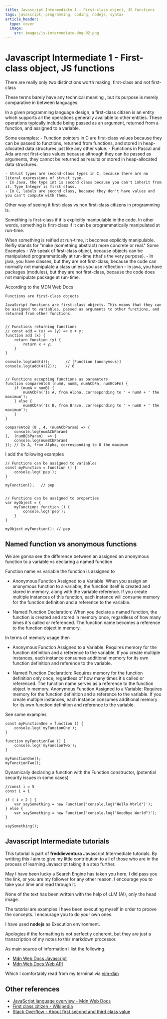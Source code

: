 ```yaml
---
title: Javascript Intermediate 1 - First-class object, JS functions 
tags: javascript, programming, coding, nodejs, syntax
article_header:
  type: cover
  image:
    src: images/js-intermediate-dog-02.png
---
```


# Javascript Intermediate 1 - First-class object, JS functions 


There are really only two distinctions worth making: first-class and not first-class

These terms barely have any technical meaning , but its purpose is merely comparative in between languages.

In a given programming language design, a first-class citizen is an entity which supports all the operations generally available to other entities. These operations typically include being passed as an argument, returned from a function, and assigned to a variable.


Some examples:
    - Function pointers in C are first-class values because they can be passed to functions, returned from functions, and stored in heap-allocated data structures just like any other value.
    - Functions in Pascal and Ada are not first-class values because although they can be passed as arguments, they cannot be returned as results or stored in heap-allocated data structures.

    - Struct types are second-class types in C, because there are no literal expressions of struct type.
    - In Java, the type int is second class because you can't inherit from it. Type Integer is first class.
    - In C, labels are second class, because they don't have values and you can't compute with them.

Other way of seeing it first-class vs non first-class citizens in programming is.

Something is first-class if it is explicitly manipulable in the code. In other words, something is first-class if it can be programmatically manipulated at run-time.

When something is reified at run-time, it becomes explicitly manipulable.
    Reifiy stands for "make (something abstract) more concrete or real."
Some Examples
    - We speak of first-class object, because objects can be manipulated programmatically at run-time (that's the very purpose).
    - In java, you have classes, but they are not first-class, because the code can normally not manipulate a class unless you use reflection
    - In java, you have packages (modules), but they are not first-class, because the code does not manipulate package at run-time.


According to the MDN Web Docs

```
Functions are first-class objects

JavaScript functions are first-class objects. This means that they can
be assigned to variables, passed as arguments to other functions, and
returned from other functions. 


// Functions returning functions
// const add = (x) => (y) => x + y;
function add (x) {
    return function (y) {
        return x + y;
    }
}

console.log(add(4));       // [Function (anonymous)]
console.log(add(4)(2));    // 6


// Functions accepting functions as parameters
function compareAtoB (numA, numB, numACbFn, numBCbFn) {
    if (numA > numB) {
        numACbFn('Is A, from Alpha, corresponding to ' + numA + ' the maximum');
    } else {
        numBCbFn('Is B, from Bravo, corresponding to ' + numB + ' the maximum');
    }
}

compareAtoB (8 , 4, (numACbParam) => {
    console.log(numACbParam)
},  (numBCbParam)  => {
    console.log(numBCbParam)
}); // Is A, from Alpha, corresponding to 8 the maximum
```


I add the following examples

```
// Functions can be assigned to variables
const myFunction = function () {
    console.log('pep');
}

myFunction();   // pep


// Functions can be assigned to properties
var myObject = {
    myFunction: function () {
        console.log('pep');
    }
}

myObject.myFunction(); // pep
```


## Named function vs anonymous functions

We are gonna see the difference between an assigned an anonymous function to a variable vs declaring a named function

Function name vs variable the function is assigned to

 - Anonymous Function Assigned to a Variable:
    When you assign an anonymous function to a variable, the function itself is created and stored in memory, along with the variable reference. If you create multiple instances of this function, each instance will consume memory for the function definition and a reference to the variable.

 - Named Function Declaration:
    When you declare a named function, the function is created and stored in memory once, regardless of how many times it's called or referenced. The function name becomes a reference to the function object in memory.

In terms of memory usage then

 - Anonymous Function Assigned to a Variable: Requires memory for the function definition and a reference to the variable. If you create multiple instances, each instance consumes additional memory for its own function definition and reference to the variable.

 - Named Function Declaration: Requires memory for the function definition only once, regardless of how many times it's called or referenced. The function name serves as a reference to the function object in memory.    Anonymous Function Assigned to a Variable: Requires memory for the function definition and a reference to the variable. If you create multiple instances, each instance consumes additional memory for its own function definition and reference to the variable.


See some examples
```
const myFunctionOne = function () {
    console.log('myFuncionOne');
}

function myFunctionTwo () {
    console.log('myFuncionTwo');
}

myFunctionOne();
myFunctionTwo();
```

Dynamically declaring a function  with the Function constructor, (potential security issues in some cases)

```
//const i = 5
const i = 1

if ( i > 2 ) {
    var saySomething = new Function('console.log("Hello World")');
} else {
    var saySomething = new Function('console.log("Goodbye World")');
}

saySomething();
```


## Javascript Intermediate tutorials

This tutorial is part of **freddieventura** Javascript Intermediate tutorials.
By writting this I aim to give my little contribution to all of those who are in the process of learning Javascript taking it a step further.

May I have been lucky a Search Engine has taken you here, I did pass you the link, or you are my follower for any other reason, I encourage you to take your time and read through it.

None of the text has been written with the help of LLM (AI), only the head image.

The tutorial are examples I have been executing myself in order to proove the concepts.
I encourage you to do your own ones. 

I have used **nodejs** as Execution environment.


Apologies if the formatting is not perfectly coherent, but they are just a transcription of my notes to this markdown processor. 

As main source of information I list the following.
 - [Mdn Web Docs Javascript](https://developer.mozilla.org/en-US/docs/Web/JavaScript)
 - [Mdn Web Docs Web API](https://developer.mozilla.org/en-US/docs/Web/API)

Which I comfortably read from my terminal via [vim-dan](https://github.com/freddieventura/vim-dan)


## Other references

 - [JavaScript language overview - Mdn Web Docs](https://developer.mozilla.org/en-US/docs/Web/JavaScript/Language_overview)
 - [First class citizen - Wikipedia](https://en.wikipedia.org/wiki/First-class_citizen)
 - [Stack Overflow - About first second and third class value](https://stackoverflow.com/questions/2578872/about-first-second-and-third-class-value)
